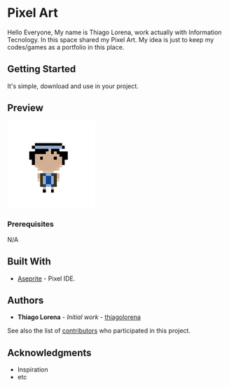 # Pixel Art

Hello Everyone,
My name is Thiago Lorena, work actually with Information Tecnology.
In this space shared my Pixel Art.
My idea is just to keep my codes/games as a portfolio in this place.

## Getting Started

It's simple, download and use in your project.

## Preview

![alt tag](https://github.com/thiagolorena/PixelArt/blob/master/Heroi_1_CabeloPreto.png)

### Prerequisites

N/A

## Built With

* [Aseprite](https://https://www.aseprite.org/) - Pixel IDE.

## Authors

* **Thiago Lorena** - *Initial work* - [thiagolorena](https://github.com/thiagolorena)

See also the list of [contributors](https://github.com/your/project/contributors) who participated in this project.

## Acknowledgments

* Inspiration
* etc

